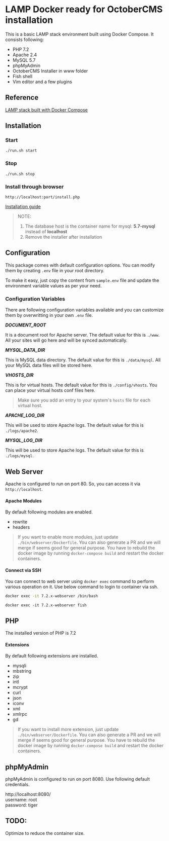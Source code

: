 # LAMP Docker ready for OctoberCMS installation

This is a basic LAMP stack environment built using Docker Compose. It consists following:

* PHP 7.2
* Apache 2.4
* MySQL 5.7
* phpMyAdmin
* OctoberCMS Installer in www folder
* Fish shell
* Vim editor and a few plugins
  
## Reference

[LAMP stack built with Docker Compose](https://github.com/sprintcube/docker-compose-lamp)

## Installation

### Start

```
./run.sh start
```

### Stop

```
./run.sh stop
```

### Install through browser

```
http://localhost:port/install.php
```

[Installation guide](https://octobercms.com/docs/setup/installation#wizard-installation)

> NOTE: 
> 1. The database host is the container name for mysql: **5.7-mysql** instead of **localhost**
> 2. Remove the installer after installation

## Configuration

This package comes with default configuration options. You can modify them by creating `.env` file in your root directory.

To make it easy, just copy the content from `sample.env` file and update the environment variable values as per your need.

### Configuration Variables

There are following configuration variables available and you can customize them by overwritting in your own `.env` file.

_**DOCUMENT_ROOT**_

It is a document root for Apache server. The default value for this is `./www`. All your sites will go here and will be synced automatically.

_**MYSQL_DATA_DIR**_

This is MySQL data directory. The default value for this is `./data/mysql`. All your MySQL data files will be stored here.

_**VHOSTS_DIR**_

This is for virtual hosts. The default value for this is `./config/vhosts`. You can place your virtual hosts conf files here.

> Make sure you add an entry to your system's `hosts` file for each virtual host.

_**APACHE_LOG_DIR**_

This will be used to store Apache logs. The default value for this is `./logs/apache2`.

_**MYSQL_LOG_DIR**_

This will be used to store Apache logs. The default value for this is `./logs/mysql`.

## Web Server

Apache is configured to run on port 80. So, you can access it via `http://localhost`.

#### Apache Modules

By default following modules are enabled.

* rewrite
* headers

> If you want to enable more modules, just update `./bin/webserver/Dockerfile`. You can also generate a PR and we will merge if seems good for general purpose.
> You have to rebuild the docker image by running `docker-compose build` and restart the docker containers.

#### Connect via SSH

You can connect to web server using `docker exec` command to perform various operation on it. Use below command to login to container via ssh.

```bash shell
docker exec -it 7.2.x-webserver /bin/bash
```

```fish shell
docker exec -it 7.2.x-webserver fish
```

## PHP

The installed version of PHP is 7.2

#### Extensions

By default following extensions are installed.

* mysqli
* mbstring
* zip
* intl
* mcrypt
* curl
* json
* iconv
* xml
* xmlrpc
* gd

> If you want to install more extension, just update `./bin/webserver/Dockerfile`. You can also generate a PR and we will merge if seems good for general purpose.
> You have to rebuild the docker image by running `docker-compose build` and restart the docker containers.

## phpMyAdmin

phpMyAdmin is configured to run on port 8080. Use following default credentials.

http://localhost:8080/  
username: root  
password: tiger

## TODO:

Optimize to reduce the container size.

